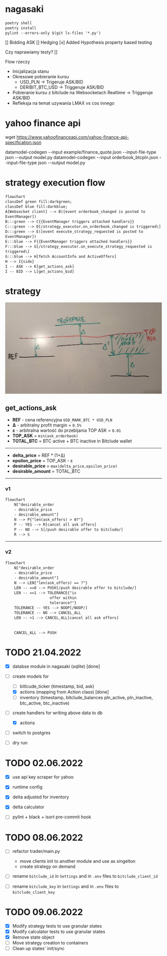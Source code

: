 # nagasaki

```
poetry shell
poetry install
pylint --errors-only $(git ls-files '*.py')
```


[] Bidding ASK 
[] Hedging
[x] Added Hypothesis property based testing

Czy naprawiamy testy? 
[] 

Flow rzeczy

* Inicjalizacja stanu 
* Okresowe pobieranie kursu 
    - USD_PLN -> Trigeruje ASK/BID 
    - DERIBIT_BTC_USD  -> Triggeruje ASK/BID 
* Pobieranie kursu z bitclude na Websocketach Realtime -> Triggeruje ASK/BID 
* Refleksja na temat uzywania LMAX vs cos innego 

# yahoo finance api
wget https://www.yahoofinanceapi.com/yahoo-finance-api-specification.json

datamodel-codegen --input example/finance_quote.json --input-file-type json --output model.py
datamodel-codegen --input orderbook_btcpln.json --input-file-type json --output model.py

# strategy execution flow
```mermaid
flowchart
classDef green fill:darkgreen;
classDef blue fill:darkblue;
A[Websocket client] --> B([event orderbook_changed is posted to EventManager])
B:::green --> C{{EventManager triggers attached handlers}}
C:::green --> D[/strategy_executor.on_orderbook_changed is triggered\]
D:::green --> E([event execute_strategy_requested is posted to EventManager])
E:::blue --> F{{EventManager triggers attached handlers}}
F:::blue --> G[/strategy_executor.on_execute_strategy_requested is triggered\]
G:::blue --> H[fetch AccountInfo and ActiveOffers]
H --> I{side}
I -- ASK --> K[get_actions_ask]
I -- BID --> L[get_actions_bid]
```
# strategy
![img](docs/img/strategy.jpg)

## get_actions_ask
- **REF** - cena referencyjna `USD_MARK_BTC * USD_PLN`
- **&Delta;** - arbitralny profit margin = `0.5%`
- **&epsilon;** - arbitralna wartość do przebijania TOP ASK = `0.01`
- **TOP_ASK** = `min(ask_orderbook)`
- **TOTAL_BTC** = BTC active + BTC inactive in Bitclude wallet

---

- **delta_price** = REF * (1+&Delta;)
- **epsilon_price** = TOP_ASK - &epsilon;
- **desirable_price** = `max(delta_price,epsilon_price)`
- **desirable_amount** = TOTAL_BTC

---

### v1

```mermaid
flowchart
    N["desirable_order
    - desirable_price
    - desirable_amount"]
    N --> P{"len(ask_offers) > 0?"}
    P -- YES --> R[cancel all ask offers]
    P -- NO --> S[/push desirable offer to bitclude/]
    R --> S
```

---

### v2

```mermaid
flowchart
    N["desirable_order
    - desirable_price
    - desirable_amount"]
    N --> LEN{"len(ask_offers) == ?"}
    LEN -- ==0 --> PUSH[/push desirable offer to bitclude/]
    LEN -- ==1 --> TOLERANCE{"is
                    offer within
                    tolerance?"}
    TOLERANCE -- YES --> NOOP[/NOOP/]
    TOLERANCE -- NO --> CANCEL_ALL
    LEN -- >1 --> CANCEL_ALL[cancel all ask offers]


    CANCEL_ALL --> PUSH
```


# TODO 21.04.2022
- [x] databse module in nagasaki (sqlite) [done]
- [ ] create models for
    - [ ] bitlcude_ticker (timestamp, bid, ask)
    - [x] actions (mapping from Action class) [done]
    - [ ] inventory (timestamp, bitclude_balances pln_active, pln_inactive, btc_active, btc_inactive)
- [ ] create handlers for writing above data to db
    - [x] actions
- [ ] switch to postgres
- [ ] dry run



# TODO 02.06.2022
- [x] use api key scraper for yahoo
- [x] runtime config
- [x] delta adjusted for inventory
- [x] delta calculator
- [ ] pylint + black + isort pre-commit hook


# TODO 08.06.2022
- [ ] refactor trader/main.py
  - move clients init to another module and use as singelton
  - create strategy on demand
- [ ] rename `bitclude_id` in `Settings` and in `.env` files to `bitclude_client_id`
- [ ] rename `bitclude_key` in `Settings` and in `.env` files to `bitclude_client_key`


# TODO 09.06.2022
- [x] Modify strategy tests to use granular states
- [x] Modify calculator tests to use granular states
- [x] Remove state object
- [ ] Move strategy creation to containers
- [ ] Clean up states' init/sync
